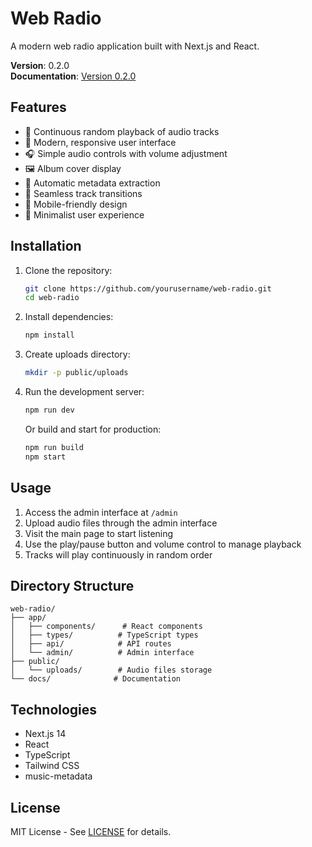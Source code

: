 # Web Radio

A modern web radio application built with Next.js and React.

**Version**: 0.2.0  
**Documentation**: [Version 0.2.0](docs/VERSION_0.2.0.md)

## Features

- 🎵 Continuous random playback of audio tracks
- 🎨 Modern, responsive user interface
- 🎧 Simple audio controls with volume adjustment
- 🖼️ Album cover display
- 📝 Automatic metadata extraction
- 🔄 Seamless track transitions
- 📱 Mobile-friendly design
- 🎯 Minimalist user experience

## Installation

1. Clone the repository:
   ```bash
   git clone https://github.com/yourusername/web-radio.git
   cd web-radio
   ```

2. Install dependencies:
   ```bash
   npm install
   ```

3. Create uploads directory:
   ```bash
   mkdir -p public/uploads
   ```

4. Run the development server:
   ```bash
   npm run dev
   ```

   Or build and start for production:
   ```bash
   npm run build
   npm start
   ```

## Usage

1. Access the admin interface at `/admin`
2. Upload audio files through the admin interface
3. Visit the main page to start listening
4. Use the play/pause button and volume control to manage playback
5. Tracks will play continuously in random order

## Directory Structure

```
web-radio/
├── app/
│   ├── components/      # React components
│   ├── types/          # TypeScript types
│   ├── api/            # API routes
│   └── admin/          # Admin interface
├── public/
│   └── uploads/        # Audio files storage
└── docs/              # Documentation
```

## Technologies

- Next.js 14
- React
- TypeScript
- Tailwind CSS
- music-metadata

## License

MIT License - See [LICENSE](LICENSE) for details.

